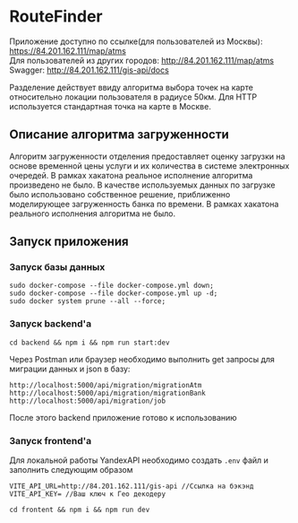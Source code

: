 # RouteFinder

Приложение доступно по ссылке(для пользователей из Москвы): https://84.201.162.111/map/atms <br />
Для пользователей из других городов: http://84.201.162.111/map/atms
Swagger: http://84.201.162.111/gis-api/docs

Разделение действует ввиду алгоритма выбора точек на карте относительно локации пользователя в радиусе 50км. Для HTTP используется стандартная точка на карте в Москве.

## Описание алгоритма загруженности

Алгоритм загруженности отделения предоставляет оценку загрузки на основе временной цены услуги и их количества в системе электронных очередей.
В рамках хакатона реальное исполнение алгоритма произведено не было. В качестве используемых данных по загрузке было использовано собственное решение, приближенно моделирующее загруженность банка по времени. В рамках хакатона реального исполнения алгоритма не было.

## Запуск приложения

### Запуск базы данных

```
sudo docker-compose --file docker-compose.yml down;
sudo docker-compose --file docker-compose.yml up -d;
sudo docker system prune --all --force;

```

### Запуск backend'a

```
cd backend && npm i && npm run start:dev
```

Через Postman или браузер необходимо выполнить get запросы для миграции данных и json в базу:

```
http://localhost:5000/api/migration/migrationAtm
http://localhost:5000/api/migration/migrationBank
http://localhost:5000/api/migration/job
```

После этого backend приложение готово к использованию

### Запуск frontend'a

Для локальной работы YandexAPI необходимо создать `.env` файл и заполнить следующим образом

```
VITE_API_URL=http://84.201.162.111/gis-api //Ссылка на бэкэнд
VITE_API_KEY= //Ваш ключ к Гео декодеру
```

```
cd frontent && npm i && npm run dev
```
